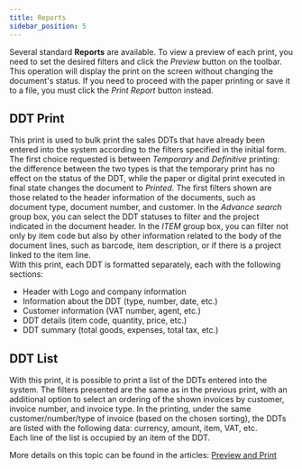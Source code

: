 ```yaml
---
title: Reports
sidebar_position: 5
---
```


Several standard **Reports** are available. To view a preview of each print, you need to set the desired filters and click the *Preview* button on the toolbar. This operation will display the print on the screen without changing the document's status. If you need to proceed with the paper printing or save it to a file, you must click the *Print Report* button instead.

## DDT Print 

This print is used to bulk print the sales DDTs that have already been entered into the system according to the filters specified in the initial form. The first choice requested is between *Temporary* and *Definitive* printing: the difference between the two types is that the temporary print has no effect on the status of the DDT, while the paper or digital print executed in final state changes the document to *Printed*. The first filters shown are those related to the header information of the documents, such as document type, document number, and customer. In the *Advance search* group box, you can select the DDT statuses to filter and the project indicated in the document header. In the *ITEM* group box, you can filter not only by item code but also by other information related to the body of the document lines, such as barcode, item description, or if there is a project linked to the item line.        
With this print, each DDT is formatted separately, each with the following sections:
- Header with Logo and company information
- Information about the DDT (type, number, date, etc.)
- Customer information (VAT number, agent, etc.)
- DDT details (item code, quantity, price, etc.)
- DDT summary (total goods, expenses, total tax, etc.)

## DDT List

With this print, it is possible to print a list of the DDTs entered into the system. The filters presented are the same as in the previous print, with an additional option to select an ordering of the shown invoices by customer, invoice number, and invoice type. 
In the printing, under the same customer/number/type of invoice (based on the chosen sorting), the DDTs are listed with the following data: currency, amount, item, VAT, etc.         
Each line of the list is occupied by an item of the DDT.        

More details on this topic can be found in the articles: [Preview and Print](/docs/guide/common/operations-with-data/reports)